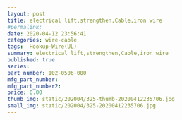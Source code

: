 ```yaml
---
layout: post
title: electrical lift,strengthen,Cable,iron wire
#permalink: 
date: 2020-04-12 23:56:41
categories: wire-cable
tags:  Hookup-Wire(UL)
summary: electrical lift,strengthen,Cable,iron wire
published: true 
series: 
part_number: 102-0506-000
mfg_part_number: 
mfg_part_number2: 
price: 0.00
thumb_img: static/202004/325-thumb-20200412235706.jpg
small_img: static/202004/325-20200412235706.jpg
---
```



